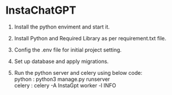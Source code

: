 # InstaChatGPT

1. Install the python enviment and start it.

2. Install Python and Required Library as per requirement.txt file.

3. Config the .env file for initial project setting.

4. Set up database and apply  migrations.

5. Run the python server and celery using below code:\
    python : python3 manage.py runserver\
    celery : celery -A InstaGpt worker -l INFO